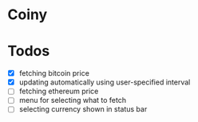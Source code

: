 # Coiny

# Todos
- [x] fetching bitcoin price
- [x] updating automatically using user-specified interval
- [ ] fetching ethereum price
- [ ] menu for selecting what to fetch
- [ ] selecting currency shown in status bar

